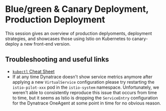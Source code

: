 # Blue/green & Canary Deployment, Production Deployment

This session gives an overview of production deplyoments, deployment strategies, and showcases those using Istio on Kubernetes to canary-deploy a new front-end version.

## Troubleshooting and useful links
- [`kubectl` Cheat Sheet](https://kubernetes.io/docs/reference/kubectl/cheatsheet/)
- If at any time Dynatrace doesn't show service metrics anymore after applying a new `VirtualService` configuration please try restarting the `istio-pilot-xxx` pod in the `istio-system` namespace. Unfortunately, we weren't able to consistently reproduce this issue that occurs from time to time, but it seems as Istio is dropping the `ServiceEntry` configuration for the Dynatrace OneAgent at some point in time for no obvious reason.